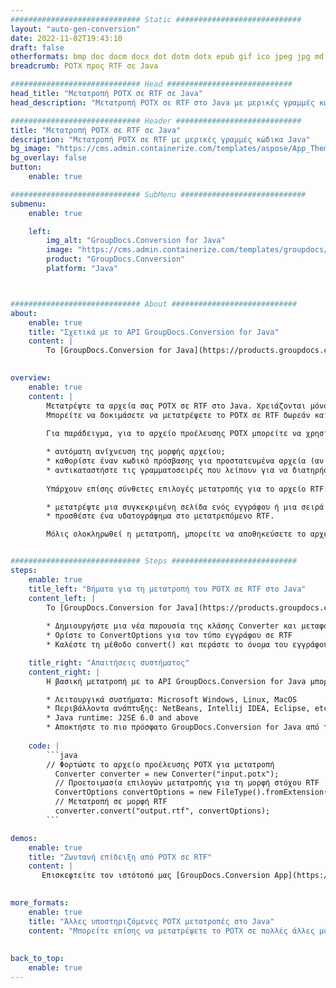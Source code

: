 ```yaml
---
############################# Static ############################
layout: "auto-gen-conversion"
date: 2022-11-02T19:43:10
draft: false
otherformats: bmp doc docm docx dot dotm dotx epub gif ico jpeg jpg md odt ott pdf png psd rtf tex tif tiff txt xps
breadcrumb: POTX προς RTF σε Java

############################# Head ############################
head_title: "Μετατροπή POTX σε RTF σε Java"
head_description: "Μετατροπή POTX σε RTF στο Java με μερικές γραμμές κώδικα. Μετατρέψτε περισσότερες από 160 μορφές αρχείων χρησιμοποιώντας το API μετατροπής εγγράφων GroupDocs για Java"

############################# Header ############################
title: "Μετατροπή POTX σε RTF σε Java"
description: "Μετατροπή POTX σε RTF με μερικές γραμμές κώδικα Java"
bg_image: "https://cms.admin.containerize.com/templates/aspose/App_Themes/V3/images/bg/header1.png"
bg_overlay: false
button:
    enable: true

############################# SubMenu ############################
submenu:
    enable: true

    left:
        img_alt: "GroupDocs.Conversion for Java"
        image: "https://cms.admin.containerize.com/templates/groupdocs/images/product-logos/90x90-noborder/groupdocs-conversion-java.png"
        product: "GroupDocs.Conversion"
        platform: "Java"



############################# About ############################
about:
    enable: true
    title: "Σχετικά με το API GroupDocs.Conversion for Java"
    content: |
        Το [GroupDocs.Conversion for Java](https://products.groupdocs.com/conversion/java/) είναι ένα προηγμένο API μετατροπής μορφής αρχείου για μετατροπή μεταξύ δημοφιλών μορφών εικόνας και εγγράφων όπως Microsoft Office, OpenDocument, PDF, HTML, email, CAD. και πολλά άλλα με λίγες μόνο γραμμές κώδικα. Το εγγενές API εντοπίζει αυτόματα τις μορφές των αρχικών εγγράφων και προσφέρει πολλές επιλογές για την προσαρμογή των εγγράφων που έχουν μετατραπεί. Μαζί με τη λειτουργία εξαγωγής πληροφοριών από ένα έγγραφο, υποστηρίζει επίσης την προσωρινή αποθήκευση των αποτελεσμάτων μετατροπής στον τοπικό δίσκο από προεπιλογή. Ωστόσο, κάθε τύπος αποθήκευσης κρυφής μνήμης μπορεί να υποστηριχθεί με την εφαρμογή των κατάλληλων διεπαφών - Amazon S3, Dropbox, Google Drive, Windows Azure, Reddis ή οποιεσδήποτε άλλες.
    

overview:
    enable: true
    content: |
        Μετατρέψτε τα αρχεία σας POTX σε RTF στο Java. Χρειάζονται μόνο μερικές γραμμές κώδικα Java σε οποιαδήποτε πλατφόρμα της επιλογής σας, όπως Windows, Linux, macOS.
        Μπορείτε να δοκιμάσετε να μετατρέψετε το POTX σε RTF δωρεάν και να αξιολογήσετε την ποιότητα των αποτελεσμάτων μετατροπής. Μαζί με απλά σενάρια μετατροπής αρχείων, μπορείτε να δοκιμάσετε πιο εξελιγμένες επιλογές για τη φόρτωση του αρχείου πηγής POTX και την αποθήκευση της εξόδου RTF. 
        
        Για παράδειγμα, για το αρχείο προέλευσης POTX μπορείτε να χρησιμοποιήσετε τις ακόλουθες επιλογές φόρτωσης:

        * αυτόματη ανίχνευση της μορφής αρχείου;
        * καθορίστε έναν κωδικό πρόσβασης για προστατευμένα αρχεία (αν το υποστηρίζει η μορφή αρχείου);
        * αντικαταστήστε τις γραμματοσειρές που λείπουν για να διατηρήσετε την εμφάνιση του εγγράφου.
        
        Υπάρχουν επίσης σύνθετες επιλογές μετατροπής για το αρχείο RTF:

        * μετατρέψτε μια συγκεκριμένη σελίδα ενός εγγράφου ή μια σειρά σελίδων;
        * προσθέστε ένα υδατογράφημα στο μετατρεπόμενο RTF.

        Μόλις ολοκληρωθεί η μετατροπή, μπορείτε να αποθηκεύσετε το αρχείο RTF στην τοπική διαδρομή αρχείου σας ή σε οποιοδήποτε χώρο αποθήκευσης τρίτου μέρους, όπως FTP, Amazon S3, Google Drive, Dropbox κ.λπ. Λάβετε υπόψη σας - για μετατροπή POTX στο RTF, δεν χρειάζεται να εγκαταστήσετε κανένα πρόσθετο λογισμικό, όπως MS Office, Open Office, Adobe Acrobat Reader κ.λπ.


############################# Steps ############################
steps:
    enable: true
    title_left: "Βήματα για τη μετατροπή του POTX σε RTF στο Java"
    content_left: |
        Το [GroupDocs.Conversion for Java](https://products.groupdocs.com/conversion/java/) επιτρέπει στους προγραμματιστές να μετατρέψουν εύκολα το αρχείο POTX σε RTF με λίγες γραμμές κώδικα.
        
        * Δημιουργήστε μια νέα παρουσία της κλάσης Converter και μεταφορτώστε το αρχείο POTX με την πλήρη διαδρομή
        * Ορίστε το ConvertOptions για τον τύπο εγγράφου σε RTF
        * Καλέστε τη μέθοδο convert() και περάστε το όνομα του εγγράφου (πλήρη διαδρομή) και τη μορφή (RTF) ως παράμετρο

    title_right: "Απαιτήσεις συστήματος"
    content_right: |
        Η βασική μετατροπή με το API GroupDocs.Conversion for Java μπορεί να γίνει με λίγες μόνο γραμμές κώδικα. Τα API μας υποστηρίζονται σε όλες τις μεγάλες πλατφόρμες και λειτουργικά συστήματα. Πριν εκτελέσετε τον παρακάτω κώδικα, βεβαιωθείτε ότι έχετε εγκαταστήσει τις ακόλουθες προϋποθέσεις στο σύστημά σας.

        * Λειτουργικά συστήματα: Microsoft Windows, Linux, MacOS
        * Περιβάλλοντα ανάπτυξης: NetBeans, Intellij IDEA, Eclipse, etc.
        * Java runtime: J2SE 6.0 and above
        * Αποκτήστε το πιο πρόσφατο GroupDocs.Conversion for Java από το [Maven](https://repository.groupdocs.com/webapp/#/artifacts/browse/tree/General/repo/com/groupdocs/groupdocs-conversion)
         
    code: |
        ```java    
        // Φορτώστε το αρχείο προέλευσης POTX για μετατροπή
          Converter converter = new Converter("input.potx");
          // Προετοιμασία επιλογών μετατροπής για τη μορφή στόχου RTF
          ConvertOptions convertOptions = new FileType().fromExtension("rtf").getConvertOptions();
          // Μετατροπή σε μορφή RTF
          converter.convert("output.rtf", convertOptions);
        ```

demos:
    enable: true
    title: "Ζωντανή επίδειξη από POTX σε RTF"
    content: |
       Επισκεφτείτε τον ιστότοπό μας [GroupDocs.Conversion App](https://products.groupdocs.app/conversion/family) και δοκιμάστε τη μετατροπή POTX σε RTF τώρα. Η δωρεάν επίδειξη έχει τα ακόλουθα πλεονεκτήματα
          

more_formats:
    enable: true
    title: "Άλλες υποστηριζόμενες POTX μετατροπές στο Java"
    content: "Μπορείτε επίσης να μετατρέψετε το POTX σε πολλές άλλες μορφές αρχείων. Δείτε την παρακάτω λίστα."
       
       
back_to_top:
    enable: true
---
```

